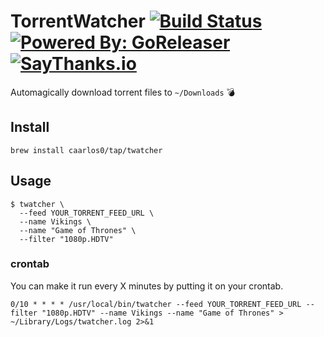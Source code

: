 # TorrentWatcher [![Build Status](https://travis-ci.org/caarlos0/twatcher.svg?branch=master)](https://travis-ci.org/caarlos0/twatcher) [![Powered By: GoReleaser](https://img.shields.io/badge/powered%20by-goreleaser-green.svg?style=flat-square)](https://github.com/goreleaser) [![SayThanks.io](https://img.shields.io/badge/SayThanks.io-%E2%98%BC-1EAEDB.svg?style=flat-square)](https://saythanks.io/to/caarlos0)

Automagically download torrent files to `~/Downloads` :bomb:

## Install

```console
brew install caarlos0/tap/twatcher
```

## Usage

```console
$ twatcher \
  --feed YOUR_TORRENT_FEED_URL \
  --name Vikings \
  --name "Game of Thrones" \
  --filter "1080p.HDTV"
```

### crontab

You can make it run every X minutes by putting it on your crontab.

```crontab
0/10 * * * * /usr/local/bin/twatcher --feed YOUR_TORRENT_FEED_URL --filter "1080p.HDTV" --name Vikings --name "Game of Thrones" > ~/Library/Logs/twatcher.log 2>&1
```
